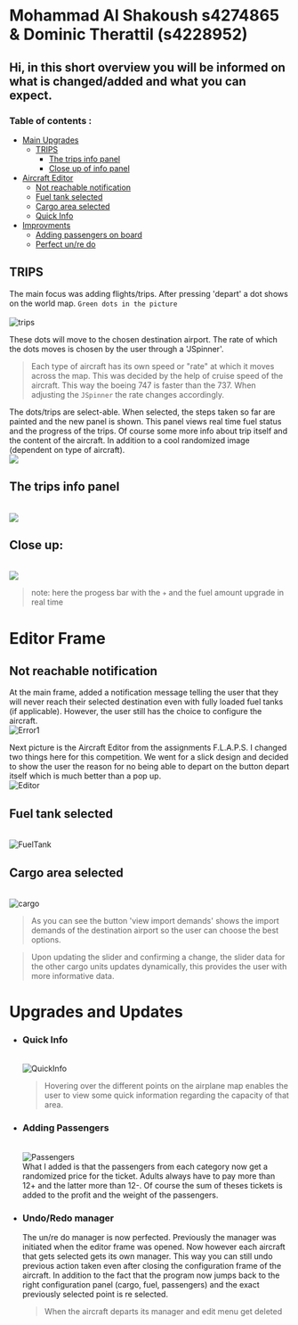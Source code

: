 # Mohammad Al Shakoush s4274865 & Dominic Therattil (s4228952)

## Hi, in this short overview you will be informed on what is changed/added and what you can expect.

### Table of contents :

- [Main Upgrades](#mainupgrades)
  - [TRIPS](#trips)
    - [The trips info panel](#the-trips-info-panel)
    - [Close up of info panel](#close-up)
- [Aircraft Editor](#editor-frame)
  * [Not reachable notification](#not-reachable-notification)
  * [Fuel tank selected](#fuel-tank-selected)
  * [Cargo area selected](#cargo-area-selected)
  * [Quick Info](#quick-info)
- [Improvments](#upgrades-and-updates)
  * [Adding passengers on board](#passengers)
  * [Perfect un/re do](#manager)

<a name = "mainupgrades">
<a name = "trips">
  
## TRIPS
The main focus was adding flights/trips. After pressing 'depart' a dot shows on the world map. `Green dots in the picture` <br>
<br> ![trips](images/readme/Trips.PNG) <br>

These dots will move to the chosen destination airport. The rate of which the dots moves is chosen by the user through a 'JSpinner'.
>Each type of aircraft has its own speed or "rate" at which it moves across the map. This was decided by the help of cruise speed of the aircraft. This way the boeing 747 is faster than the 737. When adjusting the `JSpinner` the rate changes accordingly.

The dots/trips are select-able. When selected, the steps taken so far are painted and the new panel is shown. This panel views real time fuel status and the progress of the
trips. Of course some more info about trip itself and the content of the aircraft. In addition to a cool randomized image (dependent on type of aircraft).
  <br> ![](images/readme/TripDotChosen.PNG)<br>
## The trips info panel
  <br> ![](images/readme/TripChosen.PNG)<br>
## Close up:
  <br> ![](images/readme/TripsInfo.PNG) <br>
  > note: here the progess bar with the `✈` and the fuel amount upgrade in real time

# Editor Frame

## Not reachable notification
  At the main frame, added a notification message telling the user that they will never reach their selected destination even with fully loaded fuel tanks (if applicable). However,
  the user still has the choice to configure the aircraft.
<br> ![Error1](images/readme/NotReachableError.PNG)<br>

Next picture is the Aircraft Editor from the assignments F.L.A.P.S. I changed two things here for this competition.
We went for a slick design and decided to show the user the reason for no being able to depart on the button depart itself which is much better than a pop up.
  <br> ![Editor](images/readme/AircraftEditor.PNG)<br>
## Fuel tank selected
  <br> ![FuelTank](images/readme/FuelTankChosen.PNG)<br>
## Cargo area selected
  <br> ![cargo](images/readme/CragoAreaChosen.PNG)<br>
  >As you can see the button 'view import demands' shows the import demands of the destination airport so the user can choose the best options.
  
  >Upon updating the slider and confirming a change, the slider data for the other cargo units updates dynamically, this provides the user with more informative data.

# Upgrades and Updates

* ### Quick Info
  <br> ![QuickInfo](images/readme/HoverData.jpg)<br>
  >Hovering over the different points on the airplane map enables the user to view some quick information regarding the capacity of that area. 

<a name = "passengers">
  
* ### Adding Passengers
  <br> ![Passengers](images/readme/PassengersChosen.PNG)<br>
  What I added is that the passengers from each category now get a randomized price for the ticket. Adults always have to pay more than 12+ and the latter more than 12-.
  Of course the sum of theses tickets is added to the profit and the weight of the passengers.

 <a name = "manager">
   
* ### Undo/Redo manager
   The un/re do manager is now perfected. Previously the manager was initiated when the editor frame was opened. Now however each aircraft that gets selected gets its own
   manager. This way you can still undo previous action taken even after closing the configuration frame of the aircraft. In addition to the fact that the program now jumps
   back to the right configuration panel (cargo, fuel, passengers) and the exact previously selected point is re selected.
  >When the aircraft departs its manager and edit menu get deleted
